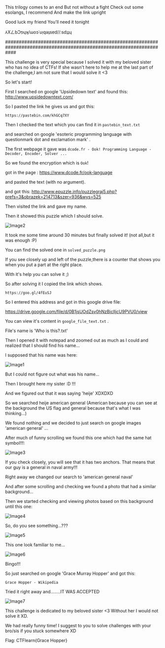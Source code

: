 This trilogy comes to an end But not without a fight Check out some esolangs, I recommend And make the link upright

Good luck my friend You'll need it tonight

⅄XㄥbƆפɥʞ/ɯoɔ˙uᴉqǝʇsɐd//:sdʇʇɥ

####################################################################################################################

This challenge is very special because I solved it with my beloved sister who has no idea of CTFs!
If she wasn't here to help me at the last part of the challenge,I am not sure that I would solve it <3

So let's start!

First I searched on google 'Upsidedown text' and found this: http://www.upsidedowntext.com/

So I pasted the link he gives us and got this:

`https://pastebin.com/khGCq7XY`

Then I checked the text which you can find it in `pastebin_text.txt`

and searched on google 'esoteric programming language with questionmark dot and exclamation mark' .

The first webpage it gave was 
`dcode.fr - Ook! Programming Language - Decoder, Encoder, Solver ...`

So we found the encryption which is `Ook`!

got in the page : https://www.dcode.fr/ook-language

and pasted the text (with no argument).

and got this:
http://www.epuzzle.info/puzzlegraj5.php?prefs=3&obrazek=214713&szer=936&wys=525

Then visited the link and gave my name.

Then it showed this puzzle which I should solve.

![Image2](https://github.com/JimChr-R4GN4R/CTFlearn-Writeups/blob/master/Miscellaneous/Scavenger%20Hunt%203%20(100%20points)/unsolved_puzzle.png)

It took me some time around 30 minutes but finally solved it! (not all,but it was enough :P)

You can find the solved one in `solved_puzzle.png` 

If you see closely up and left of the puzzle,there is a counter that shows you when you put a part at the right place.

With it's help you can solve it ;)

So after solving it I copied the link which shows.

`https://goo.gl/4fEuSJ`

So I entered this address and got in this google drive file:

https://drive.google.com/file/d/0B1jsUOdZsv0hNzBiclljcU9PVU0/view

You can view it's content in `google_file_text.txt` .

File's name is 'Who is this?.txt'

Then I opened it with notepad and zoomed out as much as I could and realized that I should find his name...

I supposed that his name was here:

![Image1](https://github.com/JimChr-R4GN4R/CTFlearn-Writeups/blob/master/Miscellaneous/Scavenger%20Hunt%203%20(100%20points)/image1.png)

But I could not figure out what was his name...

Then I brought here my sister :D !!!

And we figured out that it was saying 'heije' XDXDXD

So we searched heije american general (American because you can see at the background the US flag and general because that's what I was thinking...)

We found nothing and we decided to just search on google images 'american general' ...

After much of funny scrolling we found this one which had the same hat symbol!!!:

![Image3](https://github.com/JimChr-R4GN4R/CTFlearn-Writeups/blob/master/Miscellaneous/Scavenger%20Hunt%203%20(100%20points)/image3.png)

If you check closely, you will see that it has two anchors. That means that our guy is a general in naval army!!!

Right away we changed our search to 'american general naval'

And after some scrolling and checking we found a photo that had a similar background...

Then we started checking and viewing photos based on this background until this one:

![Image4](https://github.com/JimChr-R4GN4R/CTFlearn-Writeups/blob/master/Miscellaneous/Scavenger%20Hunt%203%20(100%20points)/image4.png)

So, do you see something...???

![Image5](https://github.com/JimChr-R4GN4R/CTFlearn-Writeups/blob/master/Miscellaneous/Scavenger%20Hunt%203%20(100%20points)/image5.png)

This one look familiar to me...

![Image6](https://github.com/JimChr-R4GN4R/CTFlearn-Writeups/blob/master/Miscellaneous/Scavenger%20Hunt%203%20(100%20points)/image6.png)

Bingo!!!

So just searched on google 'Grace Murray Hopper' and got this:

`Grace Hopper - Wikipedia`

Tried it right away and........IT WAS ACCEPTED

![Image7](https://appstickers-cdn.appadvice.com/1158454115/819397787/b3355afde61d1bf4593a65146f980891-8.gif)

This challenge is dedicated to my beloved sister <3 Without her I would not solve it XD.

We had really funny time! I suggest to you to solve challenges with your bro/sis if you stuck somewhere XD

Flag: CTFlearn{Grace Hopper}
